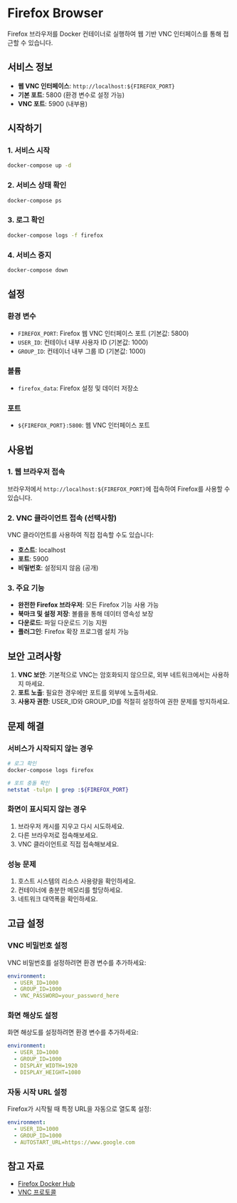 # Firefox Browser

Firefox 브라우저를 Docker 컨테이너로 실행하여 웹 기반 VNC 인터페이스를 통해 접근할 수 있습니다.

## 서비스 정보

- **웹 VNC 인터페이스**: `http://localhost:${FIREFOX_PORT}`
- **기본 포트**: 5800 (환경 변수로 설정 가능)
- **VNC 포트**: 5900 (내부용)

## 시작하기

### 1. 서비스 시작
```bash
docker-compose up -d
```

### 2. 서비스 상태 확인
```bash
docker-compose ps
```

### 3. 로그 확인
```bash
docker-compose logs -f firefox
```

### 4. 서비스 중지
```bash
docker-compose down
```

## 설정

### 환경 변수

- `FIREFOX_PORT`: Firefox 웹 VNC 인터페이스 포트 (기본값: 5800)
- `USER_ID`: 컨테이너 내부 사용자 ID (기본값: 1000)
- `GROUP_ID`: 컨테이너 내부 그룹 ID (기본값: 1000)

### 볼륨

- `firefox_data`: Firefox 설정 및 데이터 저장소

### 포트

- `${FIREFOX_PORT}:5800`: 웹 VNC 인터페이스 포트

## 사용법

### 1. 웹 브라우저 접속
브라우저에서 `http://localhost:${FIREFOX_PORT}`에 접속하여 Firefox를 사용할 수 있습니다.

### 2. VNC 클라이언트 접속 (선택사항)
VNC 클라이언트를 사용하여 직접 접속할 수도 있습니다:
- **호스트**: localhost
- **포트**: 5900
- **비밀번호**: 설정되지 않음 (공개)

### 3. 주요 기능

- **완전한 Firefox 브라우저**: 모든 Firefox 기능 사용 가능
- **북마크 및 설정 저장**: 볼륨을 통해 데이터 영속성 보장
- **다운로드**: 파일 다운로드 기능 지원
- **플러그인**: Firefox 확장 프로그램 설치 가능

## 보안 고려사항

1. **VNC 보안**: 기본적으로 VNC는 암호화되지 않으므로, 외부 네트워크에서는 사용하지 마세요.
2. **포트 노출**: 필요한 경우에만 포트를 외부에 노출하세요.
3. **사용자 권한**: USER_ID와 GROUP_ID를 적절히 설정하여 권한 문제를 방지하세요.

## 문제 해결

### 서비스가 시작되지 않는 경우
```bash
# 로그 확인
docker-compose logs firefox

# 포트 충돌 확인
netstat -tulpn | grep :${FIREFOX_PORT}
```

### 화면이 표시되지 않는 경우
1. 브라우저 캐시를 지우고 다시 시도하세요.
2. 다른 브라우저로 접속해보세요.
3. VNC 클라이언트로 직접 접속해보세요.

### 성능 문제
1. 호스트 시스템의 리소스 사용량을 확인하세요.
2. 컨테이너에 충분한 메모리를 할당하세요.
3. 네트워크 대역폭을 확인하세요.

## 고급 설정

### VNC 비밀번호 설정
VNC 비밀번호를 설정하려면 환경 변수를 추가하세요:
```yaml
environment:
  - USER_ID=1000
  - GROUP_ID=1000
  - VNC_PASSWORD=your_password_here
```

### 화면 해상도 설정
화면 해상도를 설정하려면 환경 변수를 추가하세요:
```yaml
environment:
  - USER_ID=1000
  - GROUP_ID=1000
  - DISPLAY_WIDTH=1920
  - DISPLAY_HEIGHT=1080
```

### 자동 시작 URL 설정
Firefox가 시작될 때 특정 URL을 자동으로 열도록 설정:
```yaml
environment:
  - USER_ID=1000
  - GROUP_ID=1000
  - AUTOSTART_URL=https://www.google.com
```

## 참고 자료

- [Firefox Docker Hub](https://hub.docker.com/r/jlesage/firefox)
- [VNC 프로토콜](https://en.wikipedia.org/wiki/Virtual_Network_Computing)
